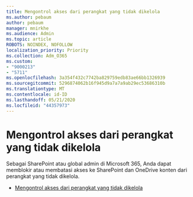 ```yaml
---
title: Mengontrol akses dari perangkat yang tidak dikelola
ms.author: pebaum
author: pebaum
manager: mnirkhe
ms.audience: Admin
ms.topic: article
ROBOTS: NOINDEX, NOFOLLOW
localization_priority: Priority
ms.collection: Adm_O365
ms.custom:
- "9000213"
- "5711"
ms.openlocfilehash: 3a354f432c7742ba829759edb83ae66bb1326939
ms.sourcegitcommit: 5296874062b16f945d9a7a7a9ab29ec53686310b
ms.translationtype: MT
ms.contentlocale: id-ID
ms.lasthandoff: 05/21/2020
ms.locfileid: "44357973"
---
```

# <a name="control-access-from-unmanaged-devices"></a>Mengontrol akses dari perangkat yang tidak dikelola

Sebagai SharePoint atau global admin di Microsoft 365, Anda dapat memblokir atau membatasi akses ke SharePoint dan OneDrive konten dari perangkat yang tidak dikelola.

- [Mengontrol akses dari perangkat yang tidak dikelola](https://docs.microsoft.com/sharepoint/control-access-from-unmanaged-devices)
